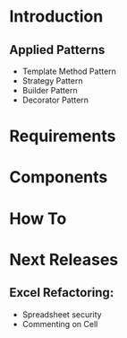 # Introduction

## Applied Patterns
- Template Method Pattern
- Strategy Pattern
- Builder Pattern
- Decorator Pattern

# Requirements

# Components

# How To

# Next Releases
## Excel Refactoring:
- Spreadsheet security
- Commenting on Cell

